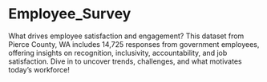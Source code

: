 # Employee_Survey
What drives employee satisfaction and engagement? This dataset from Pierce County, WA includes 14,725 responses from government employees, offering insights on recognition, inclusivity, accountability, and job satisfaction. Dive in to uncover trends, challenges, and what motivates today’s workforce!

